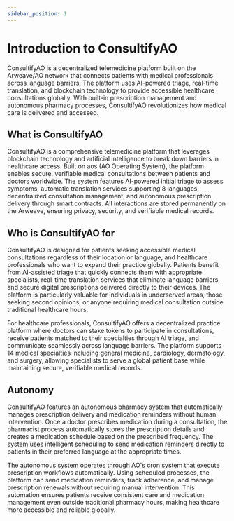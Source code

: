 ```yaml
---
sidebar_position: 1
---
```


# Introduction to ConsultifyAO

ConsultifyAO is a decentralized telemedicine platform built on the Arweave/AO network that connects patients with medical professionals across language barriers. The platform uses AI-powered triage, real-time translation, and blockchain technology to provide accessible healthcare consultations globally. With built-in prescription management and autonomous pharmacy processes, ConsultifyAO revolutionizes how medical care is delivered and accessed.

## What is ConsultifyAO

ConsultifyAO is a comprehensive telemedicine platform that leverages blockchain technology and artificial intelligence to break down barriers in healthcare access. Built on aos (AO Operating System), the platform enables secure, verifiable medical consultations between patients and doctors worldwide. The system features AI-powered initial triage to assess symptoms, automatic translation services supporting 8 languages, decentralized consultation management, and autonomous prescription delivery through smart contracts. All interactions are stored permanently on the Arweave, ensuring privacy, security, and verifiable medical records.

<!-- Demo video here, from youtube -->

## Who is ConsultifyAO for

ConsultifyAO is designed for patients seeking accessible medical consultations regardless of their location or language, and healthcare professionals who want to expand their practice globally. Patients benefit from AI-assisted triage that quickly connects them with appropriate specialists, real-time translation services that eliminate language barriers, and secure digital prescriptions delivered directly to their devices. The platform is particularly valuable for individuals in underserved areas, those seeking second opinions, or anyone requiring medical consultation outside traditional healthcare hours.

For healthcare professionals, ConsultifyAO offers a decentralized practice platform where doctors can stake tokens to participate in consultations, receive patients matched to their specialties through AI triage, and communicate seamlessly across language barriers. The platform supports 14 medical specialties including general medicine, cardiology, dermatology, and surgery, allowing specialists to serve a global patient base while maintaining secure, verifiable medical records.


## Autonomy

ConsultifyAO features an autonomous pharmacy system that automatically manages prescription delivery and medication reminders without human intervention. Once a doctor prescribes medication during a consultation, the pharmacist process automatically stores the prescription details and creates a medication schedule based on the prescribed frequency. The system uses intelligent scheduling to send medication reminders directly to patients in their preferred language at the appropriate times.

The autonomous system operates through AO's cron system that execute prescription workflows automatically. Using scheduled processes, the platform can send medication reminders, track adherence, and manage prescription renewals without requiring manual intervention. This automation ensures patients receive consistent care and medication management even outside traditional pharmacy hours, making healthcare more accessible and reliable globally.
